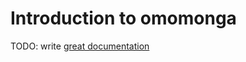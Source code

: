 # Introduction to omomonga

TODO: write [great documentation](http://jacobian.org/writing/great-documentation/what-to-write/)
